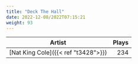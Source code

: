```yaml
---
title: "Deck The Hall"
date: 2022-12-08/2022T07:15:21
weight: 93
---
```




 Artist | Plays 
----- | -----:
[Nat King Cole]({{< ref "t3428">}}) | 234
